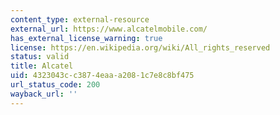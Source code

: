 ```yaml
---
content_type: external-resource
external_url: https://www.alcatelmobile.com/
has_external_license_warning: true
license: https://en.wikipedia.org/wiki/All_rights_reserved
status: valid
title: Alcatel
uid: 4323043c-c387-4eaa-a208-1c7e8c8bf475
url_status_code: 200
wayback_url: ''
---
```

